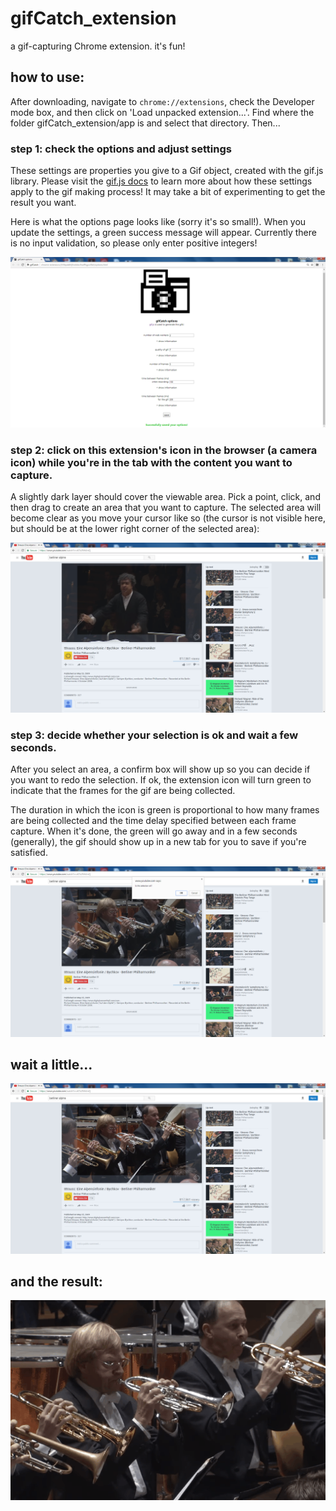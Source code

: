 # gifCatch_extension
a gif-capturing Chrome extension. it's fun!    
    
## how to use:    
    
After downloading, navigate to ```chrome://extensions```, check the Developer mode box, and then click on 'Load unpacked extension...'. Find where the folder gifCatch_extension/app is and select that directory. Then...      

### step 1: check the options and adjust settings    
These settings are properties you give to a Gif object, created with the gif.js library. Please visit the [gif.js docs](https://github.com/jnordberg/gif.js/) to learn more about how these settings apply to the gif making process! It may take a bit of experimenting to get the result you want.    
    
Here is what the options page looks like (sorry it's so small!). When you update the settings, a green success message will appear. Currently there is no input validation, so please only enter positive integers!    
    
![options page for gifCatch](/screenshots/options.png)
### step 2: click on this extension's icon in the browser (a camera icon) while you're in the tab with the content you want to capture.    
A slightly dark layer should cover the viewable area. Pick a point, click, and then drag to create an area that you want to capture. The selected area will become clear as you move your cursor like so (the cursor is not visible here, but should be at the lower right corner of the selected area):    
    
![step 2 of gifCatch](/screenshots/step1.png)   
### step 3: decide whether your selection is ok and wait a few seconds.    
After you select an area, a confirm box will show up so you can decide if you want to redo the selection. If ok, the extension icon will turn green to indicate that the frames for the gif are being collected.    

The duration in which the icon is green is proportional to how many frames are being collected and the time delay specified between each frame capture. When it's done, the green will go away and in a few seconds (generally), the gif should show up in a new tab for you to save if you're satisfied.    
    
![step 3 of gifCatch](/screenshots/step2.png)    

## wait a little...    
![step4 of gifCatch](/screenshots/step3.png)    

## and the result:    
![result of gifCatch](/screenshots/berliner%20phil%20-%20alpine%20symphony.gif)

